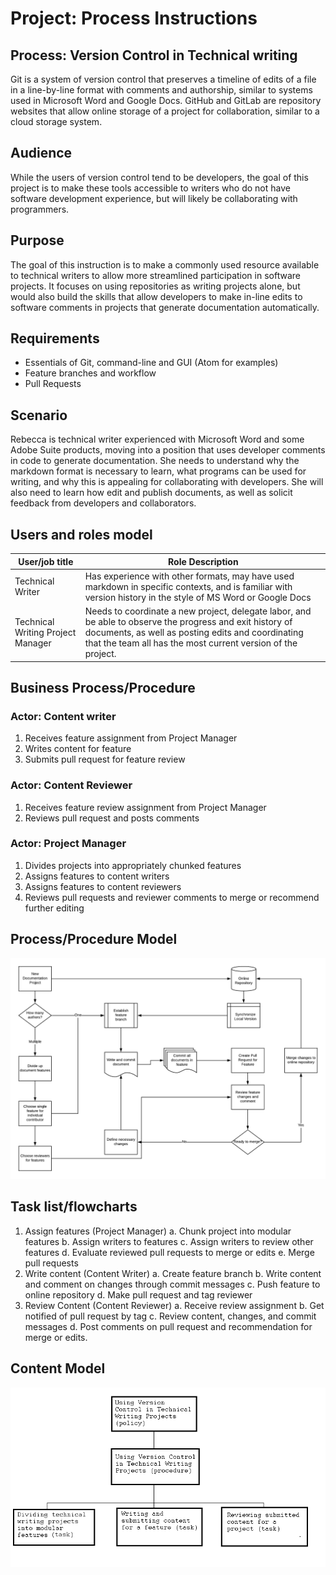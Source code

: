 # Project: Process Instructions

## Process: Version Control in Technical writing

Git is a system of version control that preserves a timeline of edits of a file in a line-by-line format with comments and authorship, similar to systems used in Microsoft Word and Google Docs. GitHub and GitLab are repository websites that allow online storage of a project for collaboration, similar to a cloud storage system.

## Audience

While the users of version control tend to be developers, the goal of this project is to make these tools accessible to writers who do not have software development experience, but will likely be collaborating with programmers.

## Purpose

The goal of this instruction is to make a commonly used resource available to technical writers to allow more streamlined participation in software projects. It focuses on using repositories as writing projects alone, but would also build the skills that allow developers to make in-line edits to software comments in projects that generate documentation automatically.

## Requirements

- Essentials of Git, command-line and GUI (Atom for examples)
- Feature branches and workflow
- Pull Requests

## Scenario

Rebecca is technical writer experienced with Microsoft Word and some Adobe Suite products, moving into a position that uses developer comments in code to generate documentation. She needs to understand why the markdown format is necessary to learn, what programs can be used for writing, and why this is appealing for collaborating with developers. She will also need to learn how edit and publish documents, as well as solicit feedback from developers and collaborators.


## Users and roles model

| User/job title | Role Description |
| -------------- | -------------- |
| Technical Writer | Has experience with other formats, may have used markdown in specific contexts, and is familiar with version history in the style of MS Word or Google Docs |
| Technical Writing Project Manager | Needs to coordinate a new project, delegate labor, and be able to observe the progress and exit history of documents, as well as posting edits and coordinating that the team all has the most current version of the project. |

## Business Process/Procedure

### Actor: Content writer
1. Receives feature assignment from Project Manager
2. Writes content for feature
3. Submits pull request for feature review

### Actor: Content Reviewer
1. Receives feature review assignment from Project Manager
2. Reviews pull request and posts comments

### Actor: Project Manager
1. Divides projects into appropriately chunked features
2. Assigns features to content writers
3. Assigns features to content reviewers
4. Reviews pull requests and reviewer comments to merge or recommend further editing

## Process/Procedure Model

![version control process flow chart](businessprocessmodel.png)

## Task list/flowcharts

1. Assign features (Project Manager)
  a. Chunk project into modular features
  b. Assign writers to features
  c. Assign writers to review other features
  d. Evaluate reviewed pull requests to merge or edits
  e. Merge pull requests
2. Write content (Content Writer)
  a. Create feature branch
  b. Write content and comment on changes through commit messages
  c. Push feature to online repository
  d. Make pull request and tag reviewer
3. Review Content (Content Reviewer)
  a. Receive review assignment
  b. Get notified of pull request by tag
  c. Review content, changes, and commit messages
  d. Post comments on pull request and recommendation for merge or edits.

## Content Model

![version control content model](contentmodel.png)  
